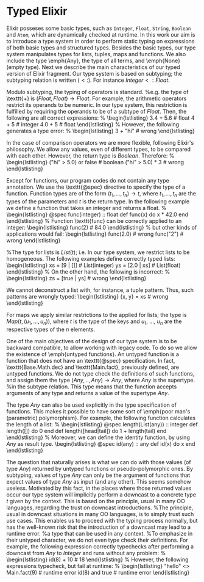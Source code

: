 # Typed Elixir

Elixir posseses some basic types, such as `Integer`, `Float`, `String`, `Boolean` and `Atom`, which are dynamically checked at runtime.
In this work our aim is to introduce a type system in order to perform static typing on expressions of both basic types and structured types. Besides the basic types, our type system manipulates types for lists, tuples, maps and functions. We also include the type \emph{Any}, the type of all terms, and \emph{None} (empty type). 
Next we describe the main characteristics of our typed version of Elixir fragment. Our type system is based on subtyping; the subtyping relation is written ($<:$). For instance $Integer <: Float$.

Modulo subtyping, the typing of operators is standard.
%e.g. the type of \texttt{+} is $(Float, Float) \rightarrow Float$.
For example, the arithmetic operators restrict its operands to be numeric.
In our type system, this restriction is fulfilled by requiring the operands to be of a subtype of $Float$. Then, the following are all correct expressions: 
%
\begin{lstlisting}
3.4 + 5.6     # float
4 + 5         # integer
4.0 + 5       # float
\end{lstlisting}
%
However, the following generates a type error:
%
\begin{lstlisting}
3 + "hi"     # wrong
\end{lstlisting}

In the case of comparison operators we are more flexible, following Elixir's philosophy. We allow any values, even of different types, to be compared with each other. However, the return type is $Boolean$.
Therefore:
%
\begin{lstlisting}
("hi" > 5.0) or false   # boolean
("hi" > 5.0) * 3        # wrong
\end{lstlisting}

Except for functions, our program codes do not contain any type annotation.
We use the \texttt{@spec} directive to specify the type of a function.
Function types are of the form $(t_1, ..., t_n) \rightarrow t$, where $t_1, ..., t_n$ are the types of the parameters and $t$ is the return type.
In the following example we define a function that takes an integer and returns a float.
%
\begin{lstlisting}
@spec func(integer) :: float
def func(x) do x * 42.0 end
\end{lstlisting}
%
Function \texttt{func} can be correctly applied to an integer:
\begin{lstlisting}
func(2)    # 84.0
\end{lstlisting}
%
but other kinds of applications would fail:
\begin{lstlisting}
func(2.0)   # wrong
func("2")   # wrong
\end{lstlisting}

%The type for lists is $List(t)$; i.e. 
In our type system, we restrict lists to be homogeneous.
The following examples define correctly typed lists:
\begin{lstlisting}
xs = [9   | []]  # List(integer)
ys = [2.0 | xs]  # List(float)
\end{lstlisting}
%
On the other hand, the following is incorrect:
%
\begin{lstlisting}
zs = [true | ys]  # wrong
\end{lstlisting}

We cannot deconstruct a list with, for instance, a tuple pattern. Thus, such patterns are wrongly typed:
\begin{lstlisting}
{x, y} = xs      # wrong 
\end{lstlisting}

For maps we apply similar restrictions to the applied for lists; the type is $Map(t,(u_1,...,u_n))$, where $t$ is the type of the keys and $u_1$, ..., $u_n$ are the respective types of the $n$ elements.

One of the main objectives of the design of our type system is to be backward compatible, to allow working with legacy code. To do so we allow the existence of \emph{untyped functions}. An untyped function is a function that does not have an \texttt{@spec} specification. In fact, \texttt{Base.Math.dec} and \texttt{Main.fact}, previously defined, are untyped functions. We do not type check the definitions of such functions, and assign them the type $(Any, .., Any) \rightarrow Any$, where $Any$ is the supertype. 
%in the subtype relation. 
This type means that the function accepts arguments of any type and returns a value of the supertype $Any$.

The type $Any$ can also be used explicitly in the type specification of functions. This makes it possible to have some sort of \emph{poor man's (parametric) polymorphism}. For example, the following function calculates the length of a list:
%
\begin{lstlisting}
@spec length(List(any)) :: integer
def length([]) do  0 end
def length([head|tail]) do 1 + length(tail) end
\end{lstlisting}
%
Moreover, we can define the identity function, by using $Any$ as result type.
\begin{lstlisting}
@spec id(any) :: any
def id(x) do x end
\end{lstlisting}

The question that naturally arises is what we can do with those values (of type $Any$) returned by untyped functions or pseudo-polymorphic ones. By subtyping, values of type $Any$ can only be the argument of functions that expect values of type $Any$ as input (and any other). This seems somehow useless. Motivated by this fact, in the places where those returned values occur our type system will implicitly perform a downcast to a concrete type $t$ given by the context. 
This is based on the principle, usual in many OO languages, regarding the trust on downcast introductions. 
%The principle, usual in downcast situations in many OO languages, is to simply trust such use cases. 
This enables us to proceed with the typing process normally, but has the well-known risk that the introduction of a downcast may lead to a runtime error. 
%a type that can be used in any context. 
%To emphasize in their untyped character, we do not even type check their definitions.
For example, the following expression correctly typechecks after performing a downcast from $Any$ to $Integer$ and runs without any problem:
%
\begin{lstlisting}
id(8) + 10               # 18
\end{lstlisting}
%
However, the following expressions typecheck, but fail at runtime:
%
\begin{lstlisting}
"hello" <> Main.fact(9)  # runtime error
id(8) and true           # runtime error
\end{lstlisting}